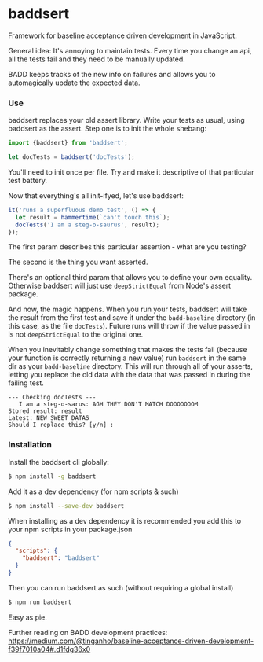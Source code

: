 # baddsert

Framework for baseline acceptance driven development in JavaScript.

General idea: It's annoying to maintain tests.  Every time you change an api, all the tests fail and they need to be manually updated.

BADD keeps tracks of the new info on failures and allows you to automagically update the expected data.

### Use

baddsert replaces your old assert library.  Write your tests as usual, using baddsert as the assert.  Step one is to init the whole shebang:

```typescript
import {baddsert} from 'baddsert';

let docTests = baddsert('docTests');
```

You'll need to init once per file.  Try and make it descriptive of that particular test battery.

Now that everything's all init-ifyed, let's use baddsert:

```typescript
it('runs a superfluous demo test', () => {
  let result = hammertime(`can't touch this`);
  docTests('I am a steg-o-saurus', result);
});
```

The first param describes this particular assertion - what are you testing?

The second is the thing you want asserted.

There's an optional third param that allows you to define your own equality.  Otherwise baddsert will just use `deepStrictEqual` from Node's assert package.

And now, the magic happens.  When you run your tests, baddsert will take the result from the first test and save it under the `badd-baseline` directory (in this case, as the file `docTests`).  Future runs will throw if the value passed in is not `deepStrictEqual` to the original one.

When you inevitably change something that makes the tests fail (because your function is correctly returning a new value) run `baddsert` in the same dir as your `badd-baseline` directory.  This will run through all of your asserts, letting you replace the old data with the data that was passed in during the failing test.

```
--- Checking docTests ---
   I am a steg-o-sarus: AGH THEY DON'T MATCH DOOOOOOOM
Stored result: result
Latest: NEW SWEET DATAS
Should I replace this? [y/n] :
```

### Installation
Install the baddsert cli globally:

```sh
$ npm install -g baddsert
```

Add it as a dev dependency (for npm scripts & such)

```sh
$ npm install --save-dev baddsert
```

When installing as a dev dependency it is recommended you add this to your npm scripts in your package.json

```json
{
  "scripts": {
    "baddsert": "baddsert"
  }
}
```

Then you can run baddsert as such (without requiring a global install)

```sh
$ npm run baddsert
```

Easy as pie.

Further reading on BADD development practices: https://medium.com/@tinganho/baseline-acceptance-driven-development-f39f7010a04#.d1fdg36x0
